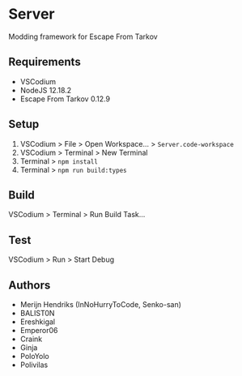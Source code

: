 # Server

Modding framework for Escape From Tarkov

## Requirements

- VSCodium
- NodeJS 12.18.2
- Escape From Tarkov 0.12.9

## Setup

1. VSCodium > File > Open Workspace... > `Server.code-workspace`
2. VSCodium > Terminal > New Terminal
3. Terminal > `npm install`
4. Terminal > `npm run build:types`

## Build

VSCodium > Terminal > Run Build Task...

## Test

VSCodium > Run > Start Debug

## Authors

- Merijn Hendriks (InNoHurryToCode, Senko-san)
- BALIST0N
- Ereshkigal
- Emperor06
- Craink
- Ginja
- PoloYolo
- Polivilas
